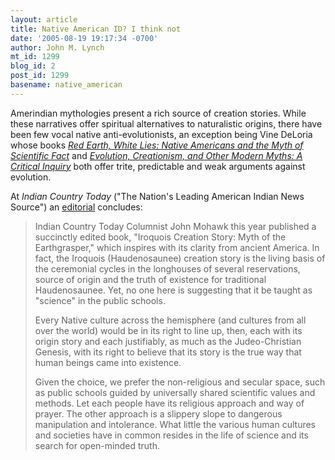 ```yaml
---
layout: article
title: Native American ID? I think not
date: '2005-08-19 19:17:34 -0700'
author: John M. Lynch
mt_id: 1299
blog_id: 2
post_id: 1299
basename: native_american
---
```

Amerindian mythologies present a rich source of creation stories. While these narratives offer spiritual alternatives to naturalistic origins, there have been few vocal native anti-evolutionists, an exception being Vine DeLoria whose books _[Red Earth, White Lies: Native Americans and the Myth of Scientific Fact](http://www.amazon.com/exec/obidos/ASIN/1555913881/strangerfruit-20)_ and _[Evolution, Creationism, and Other Modern Myths: A Critical Inquiry](http://www.amazon.com/exec/obidos/ASIN/1555911595/strangerfruit-20)_ both offer trite, predictable and weak arguments against evolution. 

At _Indian Country Today_ ("The Nation's Leading American Indian News Source") an [editorial](http://www.indiancountry.com/content.cfm?id=1096411418) concludes:

> Indian Country Today Columnist John Mohawk this year published a succinctly edited book, "Iroquois Creation Story: Myth of the Earthgrasper," which inspires with its clarity from ancient America. In fact, the Iroquois (Haudenosaunee) creation story is the living basis of the ceremonial cycles in the longhouses of several reservations, source of origin and the truth of existence for traditional Haudenosaunee. Yet, no one here is suggesting that it be taught as "science" in the public schools.
> 
> Every Native culture across the hemisphere (and cultures from all over the world) would be in its right to line up, then, each with its origin story and each justifiably, as much as the Judeo-Christian Genesis, with its right to believe that its story is the true way that human beings came into existence.
> 
> Given the choice, we prefer the non-religious and secular space, such as public schools guided by universally shared scientific values and methods. Let each people have its religious approach and way of prayer. The other approach is a slippery slope to dangerous manipulation and intolerance. What little the various human cultures and societies have in common resides in the life of science and its search for open-minded truth.
